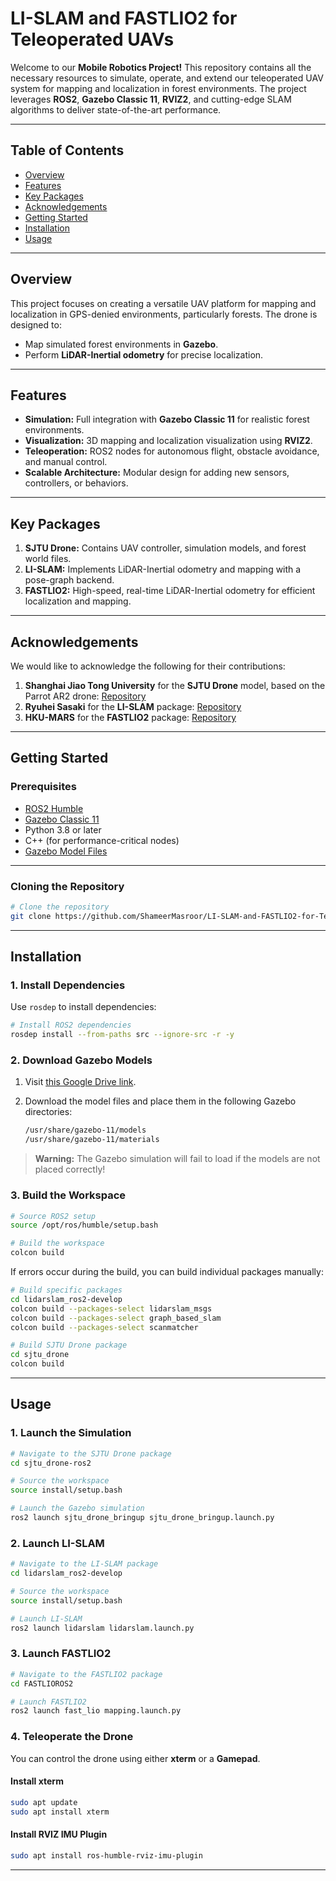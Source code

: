 # **LI-SLAM and FASTLIO2 for Teleoperated UAVs**  

Welcome to our **Mobile Robotics Project!** This repository contains all the necessary resources to simulate, operate, and extend our teleoperated UAV system for mapping and localization in forest environments. The project leverages **ROS2**, **Gazebo Classic 11**, **RVIZ2**, and cutting-edge SLAM algorithms to deliver state-of-the-art performance.

---

## **Table of Contents**  
- [Overview](#overview)  
- [Features](#features)  
- [Key Packages](#key-packages)  
- [Acknowledgements](#acknowledgements)  
- [Getting Started](#getting-started)  
- [Installation](#installation)  
- [Usage](#usage)  


---

## **Overview**  

This project focuses on creating a versatile UAV platform for mapping and localization in GPS-denied environments, particularly forests. The drone is designed to:  

- Map simulated forest environments in **Gazebo**.  
- Perform **LiDAR-Inertial odometry** for precise localization.  

---

## **Features**  

- **Simulation:** Full integration with **Gazebo Classic 11** for realistic forest environments.  
- **Visualization:** 3D mapping and localization visualization using **RVIZ2**.  
- **Teleoperation:** ROS2 nodes for autonomous flight, obstacle avoidance, and manual control.  
- **Scalable Architecture:** Modular design for adding new sensors, controllers, or behaviors.  

---

## **Key Packages**  

1. **SJTU Drone:** Contains UAV controller, simulation models, and forest world files.  
2. **LI-SLAM:** Implements LiDAR-Inertial odometry and mapping with a pose-graph backend.  
3. **FASTLIO2:** High-speed, real-time LiDAR-Inertial odometry for efficient localization and mapping.  

---

## **Acknowledgements**  

We would like to acknowledge the following for their contributions:  

1. **Shanghai Jiao Tong University** for the **SJTU Drone** model, based on the Parrot AR2 drone: [Repository](https://github.com/NovoG93/sjtu_drone)  
2. **Ryuhei Sasaki** for the **LI-SLAM** package: [Repository](https://github.com/rsasaki0109/li_slam_ros2)  
3. **HKU-MARS** for the **FASTLIO2** package: [Repository](https://github.com/hku-mars/FAST_LIO/tree/ROS2)  

---

## **Getting Started**  

### **Prerequisites**  

- [ROS2 Humble](https://docs.ros.org/en/humble/index.html)  
- [Gazebo Classic 11](http://gazebosim.org/)  
- Python 3.8 or later  
- C++ (for performance-critical nodes)  
- [Gazebo Model Files](https://drive.google.com/drive/folders/1m94-q4EyJTxHPq3p_1vGZ0i0HHRN0Vhf?usp=sharing)  

---

### **Cloning the Repository**  

```bash  
# Clone the repository  
git clone https://github.com/ShameerMasroor/LI-SLAM-and-FASTLIO2-for-Teleoperated-UAVs.git  
```  

---

## **Installation**  

### **1. Install Dependencies**  

Use `rosdep` to install dependencies:  

```bash  
# Install ROS2 dependencies  
rosdep install --from-paths src --ignore-src -r -y  
```  

### **2. Download Gazebo Models**  

1. Visit [this Google Drive link](https://drive.google.com/drive/folders/1m94-q4EyJTxHPq3p_1vGZ0i0HHRN0Vhf?usp=sharing).  
2. Download the model files and place them in the following Gazebo directories:  

   ```bash  
   /usr/share/gazebo-11/models  
   /usr/share/gazebo-11/materials  
   ```  

> **Warning:** The Gazebo simulation will fail to load if the models are not placed correctly!  

### **3. Build the Workspace**  

```bash  
# Source ROS2 setup  
source /opt/ros/humble/setup.bash  

# Build the workspace  
colcon build  
```  

If errors occur during the build, you can build individual packages manually:  

```bash  
# Build specific packages
cd lidarslam_ros2-develop
colcon build --packages-select lidarslam_msgs  
colcon build --packages-select graph_based_slam  
colcon build --packages-select scanmatcher  

# Build SJTU Drone package  
cd sjtu_drone  
colcon build  
```  

---

## **Usage**  

### **1. Launch the Simulation**  

```bash  
# Navigate to the SJTU Drone package  
cd sjtu_drone-ros2  

# Source the workspace  
source install/setup.bash  

# Launch the Gazebo simulation  
ros2 launch sjtu_drone_bringup sjtu_drone_bringup.launch.py  
```  

### **2. Launch LI-SLAM**  

```bash  
# Navigate to the LI-SLAM package  
cd lidarslam_ros2-develop  

# Source the workspace  
source install/setup.bash  

# Launch LI-SLAM  
ros2 launch lidarslam lidarslam.launch.py  
```  

### **3. Launch FASTLIO2**  

```bash  
# Navigate to the FASTLIO2 package  
cd FASTLIOROS2  

# Launch FASTLIO2  
ros2 launch fast_lio mapping.launch.py  
```  

### **4. Teleoperate the Drone**  

You can control the drone using either **xterm** or a **Gamepad**.  

#### Install xterm  

```bash  
sudo apt update  
sudo apt install xterm  
```  

#### Install RVIZ IMU Plugin  

```bash  
sudo apt install ros-humble-rviz-imu-plugin  
```  

---



